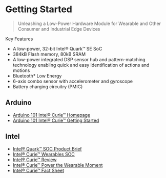 Getting Started
==

> Unleashing a Low-Power Hardware Module for Wearable and Other Consumer and Industrial Edge Devices

Key Features

- A low-power, 32-bit Intel® Quark™ SE SoC
- 384kB Flash memory, 80kB SRAM
- A low-power integrated DSP sensor hub and pattern-matching technology enabling quick
and easy identification of actions and motions
- Bluetooth* Low Energy
- 6-axis combo sensor with accelerometer and gyroscope
- Battery charging circuitry (PMIC)

## Arduino

- [Arduino 101 Intel® Curie™ Homepage](https://www.arduino.cc/en/Main/ArduinoBoard101)
- [Arduino 101 Intel® Curie™ Getting Started](https://www.arduino.cc/en/Guide/Arduino101)

## Intel

- [Intel® Quark™ SOC Product Brief](http://www.intel.com/content/www/us/en/intelligent-systems/quark/quark-x1000-product-brief.html)
- [Intel® Curie™ Wearables SOC](http://www.intel.com/content/www/us/en/wearables/wearable-soc.html)
- [Intel® Curie™ Review](http://www.anandtech.com/show/8848/intel-announces-curie-tiny-module-for-wearables)
- [Intel® Curie™ Power the Wearable Moment](http://iq.intel.com/intel-curie-powers-the-wearables-movement/)
- [Intel® Curie™ Fact Sheet](http://download.intel.com/newsroom/kits/ces/2015/pdfs/Intel_CURIE_Module_Factsheet.pdf)